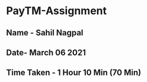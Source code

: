 # PayTM-Assignment
## Name - Sahil Nagpal
## Date- March 06 2021
## Time Taken - 1 Hour 10 Min (70 Min)
